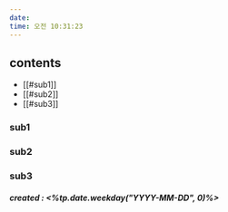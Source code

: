 ```yaml
---
date: 
time: 오전 10:31:23
---
```





## contents
- [[#sub1]]
- [[#sub2]]
- [[#sub3]]

### sub1

### sub2

### sub3

##### created : <%tp.date.weekday("YYYY-MM-DD", 0)%>
